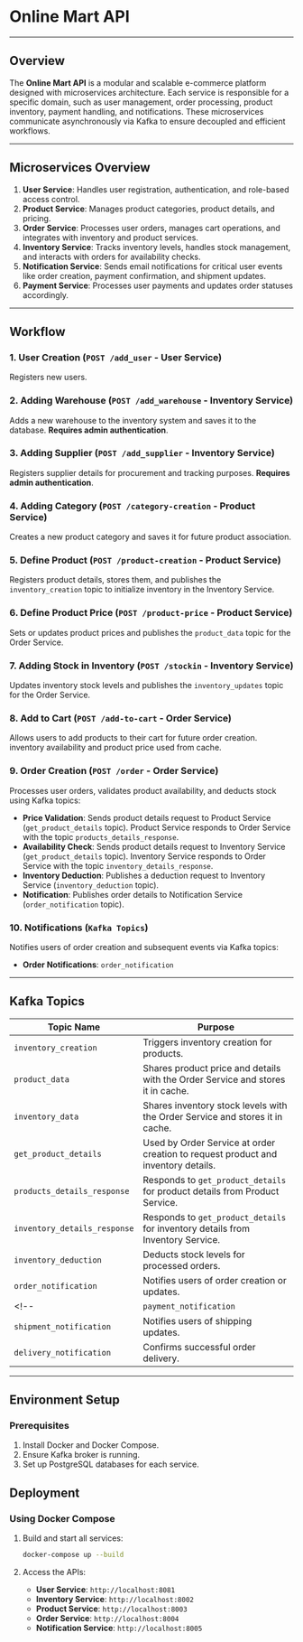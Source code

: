 # Online Mart API

---

## Overview

The **Online Mart API** is a modular and scalable e-commerce platform designed with microservices architecture. Each service is responsible for a specific domain, such as user management, order processing, product inventory, payment handling, and notifications. These microservices communicate asynchronously via Kafka to ensure decoupled and efficient workflows.

---

## Microservices Overview

1. **User Service**: Handles user registration, authentication, and role-based access control.
2. **Product Service**: Manages product categories, product details, and pricing.
3. **Order Service**: Processes user orders, manages cart operations, and integrates with inventory and product services.
4. **Inventory Service**: Tracks inventory levels, handles stock management, and interacts with orders for availability checks.
5. **Notification Service**: Sends email notifications for critical user events like order creation, payment confirmation, and shipment updates.
6. **Payment Service**: Processes user payments and updates order statuses accordingly.
---
## Workflow

### 1. User Creation (`POST /add_user` - User Service)  
Registers new users.

### 2. Adding Warehouse (`POST /add_warehouse` - Inventory Service)  
Adds a new warehouse to the inventory system and saves it to the database. **Requires admin authentication**.

### 3. Adding Supplier (`POST /add_supplier` - Inventory Service)  
Registers supplier details for procurement and tracking purposes. **Requires admin authentication**.

### 4. Adding Category (`POST /category-creation` - Product Service)  
Creates a new product category and saves it for future product association.

### 5. Define Product (`POST /product-creation` - Product Service)  
Registers product details, stores them, and publishes the `inventory_creation` topic to initialize inventory in the Inventory Service.

### 6. Define Product Price (`POST /product-price` - Product Service)  
Sets or updates product prices and publishes the `product_data` topic for the Order Service.

### 7. Adding Stock in Inventory (`POST /stockin` - Inventory Service)  
Updates inventory stock levels and publishes the `inventory_updates` topic for the Order Service.

### 8. Add to Cart (`POST /add-to-cart` - Order Service)  
Allows users to add products to their cart for future order creation. inventory availability and product price used from cache.

### 9. Order Creation (`POST /order` - Order Service)  

Processes user orders, validates product availability, and deducts stock using Kafka topics:
- **Price Validation**: Sends product details request to Product Service (`get_product_details` topic). Product Service responds to Order Service with the topic `products_details_response`.
- **Availability Check**: Sends product details request to Inventory Service (`get_product_details` topic). Inventory Service responds to Order Service with the topic `inventory_details_response`.
- **Inventory Deduction**: Publishes a deduction request to Inventory Service (`inventory_deduction` topic).
- **Notification**: Publishes order details to Notification Service (`order_notification` topic).

### 10. Notifications (`Kafka Topics`)  
Notifies users of order creation and subsequent events via Kafka topics:
- **Order Notifications**: `order_notification`  
<!-- - **Payment Notifications**: `payment_notification`  
- **Shipment Notifications**: `shipment_notification`  
- **Delivery Notifications**: `delivery_notification`   -->
---
## Kafka Topics

| Topic Name               | Purpose                                                      |
|--------------------------|-------------------------------------------------------------|
| `inventory_creation`    | Triggers inventory creation for products.             |
| `product_data`          | Shares product price and details with the Order Service and stores it in cache.    |
| `inventory_data`        | Shares inventory stock levels with the Order Service and stores it in cache.        |
| `get_product_details`   | Used by Order Service at order creation to request product and inventory details. |
| `products_details_response` | Responds to `get_product_details` for product details from Product Service. |
| `inventory_details_response` | Responds to `get_product_details` for inventory details from Inventory Service. |
| `inventory_deduction`   | Deducts stock levels for processed orders.                  |
| `order_notification`    | Notifies users of order creation or updates.                |
<!-- | `payment_notification`  | Notifies users of payment statuses.                         |
| `shipment_notification` | Notifies users of shipping updates.                         |
| `delivery_notification` | Confirms successful order delivery.                         | -->
---

## Environment Setup

### Prerequisites
1. Install Docker and Docker Compose.
2. Ensure Kafka broker is running.
3. Set up PostgreSQL databases for each service.

<!-- ### Clone the Repository
```bash
git clone https://github.com/your-repo/online-mart-api.git
cd online-mart-api
``` -->

## Deployment

### Using Docker Compose

1. Build and start all services:

    ```bash
    docker-compose up --build
    ```

2. Access the APIs:
    - **User Service**: `http://localhost:8081`
    - **Inventory Service**: `http://localhost:8002`
    - **Product Service**: `http://localhost:8003`
    - **Order Service**: `http://localhost:8004`   
    <!-- - **Payment Service**: `http://localhost:8005` -->
    - **Notification Service**: `http://localhost:8005`

<!-- ---

## Future Enhancements

1. **Centralized Logging and Monitoring**:
    - Use tools like ELK Stack or Grafana for observability.
2. **Push Notifications**:
    - Add mobile and web push notification capabilities.
3. **Role Customization**:
    - Allow dynamic role creation with granular permissions.
4. **Analytics Dashboard**:
    - Provide an analytics dashboard for business insights.
5. **Scalability**:
    - Migrate to Kubernetes for scaling.

---

## Contribution Guidelines

1. Fork the repository.
2. Create a feature branch for your changes.
3. Test thoroughly before submitting a pull request.
4. Provide a detailed description of your changes. -->
